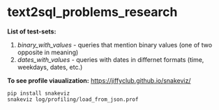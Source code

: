# text2sql_problems_research

**List of test-sets:**
1. *binary_with_values* - queries that mention binary values (one of two opposite in meaning)
2. *dates_with_values* - queries with dates in differnet formats (time, weekdays, dates, etc.)


**To see profile viaualization:**
https://jiffyclub.github.io/snakeviz/
```
pip install snakeviz
snakeviz log/profiling/load_from_json.prof
```